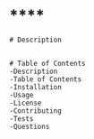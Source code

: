 # ****

    # Description
     

    # Table of Contents
    -Description
    -Table of Contents
    -Installation
    -Usage
    -License
    -Contributing
    -Tests
    -Questions

  